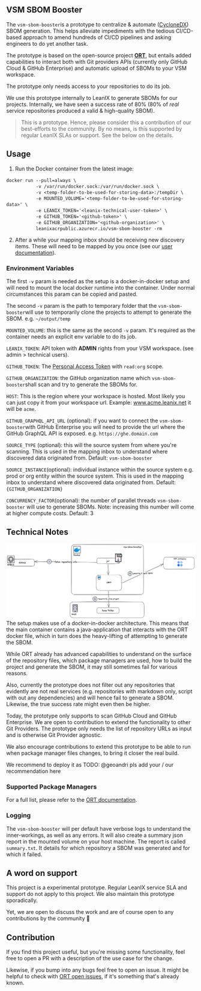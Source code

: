 ## VSM SBOM Booster

The `vsm-sbom-booster`is a prototype to centralize & automate ([CycloneDX](https://cyclonedx.org/capabilities/sbom/)) SBOM generation. This helps alleviate impediments with the tedious CI/CD-based approach to amend hundreds of CI/CD pipelines and asking engineers to do yet another task.

The prototype is based on the open-source project [**ORT**](https://github.com/oss-review-toolkit/ort), but entails added capabilities to interact both with Git providers APIs (currently only GitHub Cloud & GitHub Enterprise) and automatic upload of SBOMs to your VSM workspace.

The prototype only needs access to your repositories to do its job.

We use this prototype internally to LeanIX to generate SBOMs for our projects. Internally, we have seen a success rate of 80% (80% of *real* service repositories produced a valid & high-quality SBOM).

> This is a prototype. Hence, please consider this a contribution of our best-efforts to the community. By no means, is this supported by regular LeanIX SLAs or support. See the below on the details.

## Usage

1. Run the Docker container from the latest image:

```console
docker run --pull=always \
           -v /var/run/docker.sock:/var/run/docker.sock \
           -v <temp-folder-to-be-used-for-storing-data>:/tempDir \
           -e MOUNTED_VOLUME='<temp-folder-to-be-used-for-storing-data>' \
           -e LEANIX_TOKEN='<leanix-technical-user-token>' \
           -e GITHUB_TOKEN='<github-token>' \
           -e GITHUB_ORGANIZATION='<github-organization>' \
           leanixacrpublic.azurecr.io/vsm-sbom-booster -rm
```
2. After a while your mapping inbox should be receiving new discovery items. These will need to be mapped by you once (see our [user documentation](https://docs-vsm.leanix.net/docs/discover-automate#create-your-service-baseline)).

### Environment Variables

The first `-v` param is needed as the setup is a docker-in-docker setup and will need to mount the local docker runtime into the container. Under normal circumstances this param can be copied and pasted.

The second `-v` param is the path to temporary folder that the `vsm-sbom-booster`will use to temporarily clone the projects to attempt to generate the SBOM. e.g. `~/output/temp`

`MOUNTED_VOLUME`: this is the same as the second `-v` param. It's required as the container needs an explicit env variable to do its job.

`LEANIX_TOKEN`: API token with **ADMIN** rights from your VSM workspace. (see admin > technical users).

`GITHUB_TOKEN`: The [Personal Access Token](https://github.com/leanix/vsm-github-broker#personal-access-token) with `read:org` scope. 

`GITHUB_ORGANIZATION`: the GitHub organization name which `vsm-sbom-booster`shall scan and try to generate the SBOMs for.

`HOST`: This is the region where your workspace is hosted. Most likely you can just copy it from your workspace url. Example: www.acme.leanix.net it will be `acme`.

`GITHUB_GRAPHQL_API_URL` (optional): if you want to connect the `vsm-sbom-booster`with GitHub Enterprise you will need to provide the url where the GitHub GraphQL API is exposed. e.g. `https://ghe.domain.com`

`SOURCE_TYPE` (optional): this will the source system from where you're scanning. This is used in the mapping inbox to understand where discovered data originated from. Default: `vsm-sbom-booster`

`SOURCE_INSTANCE`(optional): individual instance within the source system e.g. prod or org entity within the source system. This is used in the mapping inbox to understand where discovered data originated from. Default: `{GITHUB_ORGANIZATION}`

`CONCURRENCY_FACTOR`(optional): the number of parallel threads `vsm-sbom-booster` will use to generate SBOMs. Note: increasing this number will come at higher compute costs. Default: 3



## Technical Notes
![Technical Architecture](/vsm-sbom-booster.png)
The setup makes use of a docker-in-docker architecture. This means that the main container contains a java-application that interacts with the ORT docker file, which in turn does the heavy-lifting of attempting to generate the SBOM.

While ORT already has advanced capabilities to understand on the surface of the repository files, which package managers are used, how to build the project and generate the SBOM, it may still sometimes fail for various reasons.

Also, currently the prototype does not filter out any repositories that evidently are not real services (e.g. repositories with markdown only, script with out any dependencies) and will hence fail to generate a SBOM. Likewise, the true success rate might even then be higher.

Today, the prototype only supports to scan GitHub Cloud and GitHub Enterprise. We are open to contribution to extend the functionality to other Git Providers. The prototype only needs the list of repository URLs as input and is otherwise Git Provider agnostic.

We also encourage contributions to extend this prototype to be able to run when package manager files changes, to bring it closer the real build. 

We recommend to deploy it as TODO: @geoandri pls add your / our recommendation here 

### Supported Package Managers

For a full list, please refer to the [ORT documentation](https://github.com/oss-review-toolkit/ort#details-on-the-tools).

### Logging
The `vsm-sbom-booster` will per default have verbose logs to understand the inner-workings, as well as any errors. It will also create a summary json report in the mounted volume on your host machine. The report is called `summary.txt`. It details for which repository a SBOM was generated and for which it failed. 

## A word on support
This project is a experimental prototype. Regular LeanIX service SLA and support do not apply to this project. We also maintain this prototype sporadically.

Yet, we are open to discuss the work and are of course open to any contributions by the community 💙

## Contribution 
If you find this project useful, but you're missing some functionality, feel free to open a PR with a description of the use case for the change.

Likewise, if you bump into any bugs feel free to open an issue. It might be helpful to check with [ORT open issues](https://github.com/oss-review-toolkit/ort/issues), if it's something that's already known.
